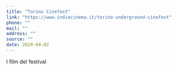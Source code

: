 ```yaml
---
title: "Torino Cinefest"
link: "https://www.indiecinema.it/torino-underground-cinefest"
phone: ""
mail: ""
address: ""
source: ""
date: 2020-04-02
---
```


I film del festival

